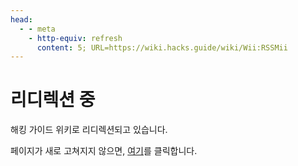 ```yaml
---
head:
  - - meta
    - http-equiv: refresh
      content: 5; URL=https://wiki.hacks.guide/wiki/Wii:RSSMii
---
```


# 리디렉션 중

해킹 가이드 위키로 리디렉션되고 있습니다.

페이지가 새로 고쳐지지 않으면, [여기](https://wiki.hacks.guide/wiki/Wii:RSSMii)를 클릭합니다.
